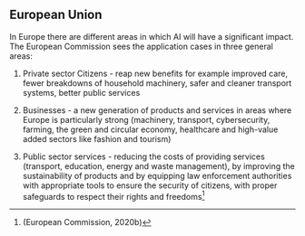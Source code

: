 ## European Union

In Europe there are different areas in which AI will have a significant impact. The European Commission sees the application cases in three general areas:

1.  Private sector Citizens - reap new benefits for example improved care, fewer breakdowns of household machinery, safer and cleaner transport systems, better public services
2.  Businesses - a new generation of products and services in areas where Europe is particularly strong (machinery, transport, cybersecurity, farming, the green and circular economy, healthcare and high-value added sectors like fashion and tourism)

3.  Public sector services - reducing the costs of providing services (transport, education, energy and waste management), by improving the sustainability of products and by equipping law enforcement authorities with appropriate tools to ensure the security of citizens, with proper safeguards to respect their rights and freedoms[^50]

[^50]: (European Commission, 2020b)
